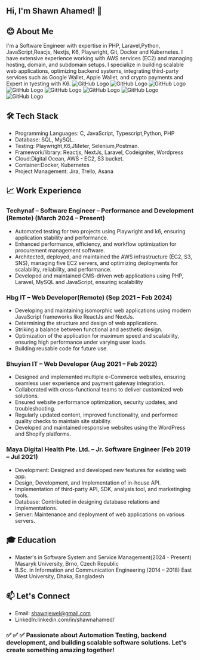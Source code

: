 ## Hi, I'm Shawn Ahamed! 👋
         
## 😊 About Me 

I'm a Software Engineer with expertise in PHP, Laravel,Python, JavaScript,Reacjs, Nextjs, K6, Playwright, Git, Docker and Kubernetes. I have extensive experience working with AWS services (EC2) and managing hosting, domain, and subdomain setups. I specialize in building scalable web applications, optimizing backend systems, integrating third-party services such as Google Wallet, Apple Wallet, and crypto payments and Expert in tyesting with K6.
![GitHub Logo](https://camo.githubusercontent.com/59f1bf1e0c03f98c620e6456751406b0c8dba1ac0590704d93303b45cfe536ab/68747470733a2f2f696d672e736869656c64732e696f2f62616467652f5048502d3737374242343f7374796c653d666f722d7468652d6261646765266c6f676f3d706870266c6f676f436f6c6f723d7768697465)
![GitHub Logo](https://camo.githubusercontent.com/839c2b7156d9a4e8f021ae6c539331e84ea18bf0fd0ee15835f0695a838b292e/68747470733a2f2f696d672e736869656c64732e696f2f62616467652f4c61726176656c2d4646324432303f7374796c653d666f722d7468652d6261646765266c6f676f3d6c61726176656c266c6f676f436f6c6f723d7768697465)
![GitHub Logo](https://camo.githubusercontent.com/b50d4b5449ac9bed0fc02238425fd56db93011d5019563595023ff0bb1a02162/68747470733a2f2f696d672e736869656c64732e696f2f62616467652f4a6176615363726970742d4637444631453f7374796c653d666f722d7468652d6261646765266c6f676f3d6a617661736372697074266c6f676f436f6c6f723d626c61636b)
![GitHub Logo](https://camo.githubusercontent.com/8e77945348567678f7ac7879dfb294400492ed429d16392c98db21a7c00934d2/68747470733a2f2f696d672e736869656c64732e696f2f62616467652f547970655363726970742d3030374143433f7374796c653d666f722d7468652d6261646765266c6f676f3d74797065736372697074266c6f676f436f6c6f723d7768697465)
![GitHub Logo](https://camo.githubusercontent.com/0e7b526d88d84770a3a40f05841e2f550d835c9de6ac4f65a5227cd9e64beefb/68747470733a2f2f696d672e736869656c64732e696f2f62616467652f4d7953514c2d3434373941313f7374796c653d666f722d7468652d6261646765266c6f676f3d6d7973716c266c6f676f436f6c6f723d7768697465)
![GitHub Logo](https://camo.githubusercontent.com/92fc708ce5842cfa0754b10f9e120f9748b5b447a3c55590978de596e27b1620/68747470733a2f2f696d672e736869656c64732e696f2f62616467652f4157532d3233324633453f7374796c653d666f722d7468652d6261646765266c6f676f3d616d617a6f6e2d617773266c6f676f436f6c6f723d7768697465)
![GitHub Logo](https://camo.githubusercontent.com/a1b0d308fd81d69d6cb59b067d1aa0d24ad250494bbe15d7e00086315e77ce59/68747470733a2f2f696d672e736869656c64732e696f2f62616467652f446f636b65722d3234393645443f7374796c653d666f722d7468652d6261646765266c6f676f3d646f636b6572266c6f676f436f6c6f723d7768697465)
![GitHub Logo](https://camo.githubusercontent.com/8a6912ffd6e3bba0d696c8803e3ff21a37f24cbca4a3433e23af910250e974ef/68747470733a2f2f696d672e736869656c64732e696f2f62616467652f4769742d4630353033323f7374796c653d666f722d7468652d6261646765266c6f676f3d676974266c6f676f436f6c6f723d7768697465)
## 🛠️ Tech Stack
- Programming Languages: C, JavaScript, Typescript,Python, PHP
- Database: SQL, MySQL.
- Testing: Playwright,K6,JMeter, Selenium,Postman.
- Framework/library: Reactjs, NextJs, Laravel, Codeigniter, Wordpress
- Cloud:Digital Ocean, AWS - EC2, S3 bucket.
- Container:Docker, Kubernetes
- Project Management: Jira, Trello, Asana

## 📈 Work Experience
### Techynaf – Software Engineer – Performance and Development (Remote) (March 2024 – Present)
- Automated testing for two projects using Playwright and k6, ensuring application stability and performance.
- Enhanced performance, efficiency, and workflow optimization for procurement management software.
- Architected, deployed, and maintained the AWS infrastructure (EC2, S3, SNS), managing five EC2 servers, and
optimizing deployments for scalability, reliability, and performance.
- Developed and maintained CMS-driven web applications using PHP, Laravel, MySQL and JavaScript, ensuring
scalability

### Hbg IT – Web Developer(Remote) (Sep 2021 – Feb 2024)
- Developing and maintaining isomorphic web applications using modern JavaScript frameworks like ReactJs and
NextJs.
- Determining the structure and design of web applications.
- Striking a balance between functional and aesthetic design.
- Optimization of the application for maximum speed and scalability, ensuring high performance under varying
user loads.
- Building reusable code for future use.

### Bhuyian IT – Web Developer (Aug 2021 – Feb 2022)
- Designed and implemented multiple e-Commerce websites, ensuring seamless user experience and payment
gateway integration.
- Collaborated with cross-functional teams to deliver customized web solutions.
- Ensured website performance optimization, security updates, and troubleshooting.
- Regularly updated content, improved functionality, and performed quality checks to maintain site stability.
- Developed and maintained responsive websites using the WordPress and Shopify platforms.

### Maya Digital Health Pte. Ltd. – Jr. Software Engineer (Feb 2019 – Jul 2021)
- Development: Designed and developed new features for existing web app.
- Design, Development, and Implementation of in-house API.
- Implementation of third-party API, SDK, analysis tool, and marketinging tools.
- Database: Contributed in designing database relations and implementations.
- Server: Maintenance and deployment of web applications on various servers.

## 🎓 Education
- Master's in Software System and Service Management(2024 - Present)
  Masaryk University, Brno, Czech Republic
- B.Sc. in Information and Communication Engineering (2014 – 2018)
  East West University, Dhaka, Bangladesh

## 📫 Let's Connect
- Email: shawnjewel@gmail.com
- LinkedIn:linkedin.com/in/shawnahamed/
### ✅ ✅ ✅  Passionate about Automation Testing, backend development, and building scalable software solutions. Let's create something amazing together!
